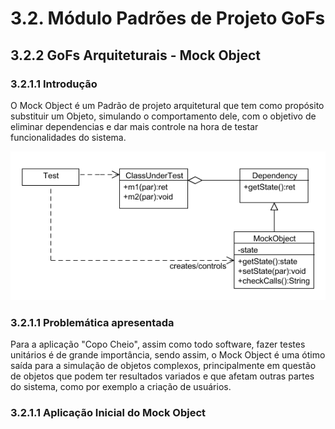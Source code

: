 # 3.2. Módulo Padrões de Projeto GoFs

## 3.2.2 GoFs Arquiteturais - Mock Object

### 3.2.1.1 Introdução

O Mock Object é um Padrão de projeto arquitetural que tem como propósito substituir um Objeto, simulando o comportamento dele, com o objetivo de eliminar dependencias e dar mais controle na hora de testar funcionalidades do sistema.

![Mock Object](../PadroesDeProjeto/assets/MockObject.jpg)

### 3.2.1.1 Problemática apresentada 

Para a aplicação "Copo Cheio", assim como todo software, fazer testes unitários é de grande importância, sendo assim, o Mock Object é uma ótimo saída para a simulação de objetos complexos, principalmente em questão de objetos que podem ter resultados variados e que afetam outras partes do sistema, como por exemplo a criação de usuários.

### 3.2.1.1 Aplicação Inicial do Mock Object 


